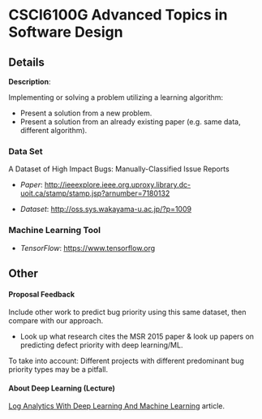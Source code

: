 # CSCI6100G Advanced Topics in Software Design

## Details

**Description**:

Implementing or solving a problem utilizing a learning algorithm:

- Present a solution from a new problem.
- Present a solution from an already existing paper (e.g. same data, different algorithm).

### Data Set

A Dataset of High Impact Bugs: Manually-Classified Issue Reports

- *Paper*: http://ieeexplore.ieee.org.uproxy.library.dc-uoit.ca/stamp/stamp.jsp?arnumber=7180132

- *Dataset*: http://oss.sys.wakayama-u.ac.jp/?p=1009

### Machine Learning Tool

* *TensorFlow*: https://www.tensorflow.org

## Other

#### Proposal Feedback

Include other work to predict bug priority using this same dataset, then compare with our approach.

- Look up what research cites the MSR 2015 paper & look up papers on predicting defect priority with deep learning/ML.

To take into account: Different projects with different predominant bug priority types may be a pitfall.

#### About Deep Learning (Lecture)

[Log Analytics With Deep Learning And Machine Learning](https://hackernoon.com/log-analytics-with-deep-learning-and-machine-learning-20a1891ff70e) article.